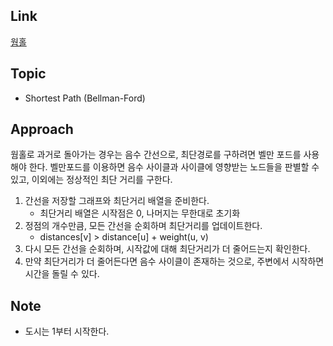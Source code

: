 ## Link
[웜홀](https://www.acmicpc.net/problem/1865)

## Topic
- Shortest Path (Bellman-Ford)

## Approach
 웜홀로 과거로 돌아가는 경우는 음수 간선으로, 최단경로를 구하려면 벨만 포드를 사용해야 한다. 벨만포드를 이용하면 음수 사이클과 사이클에 영향받는 노드들을 판별할 수 있고, 이외에는 정상적인 최단 거리를 구한다.

 1. 간선을 저장할 그래프와 최단거리 배열을 준비한다.
    - 최단거리 배열은 시작점은 0, 나머지는 무한대로 초기화
 2. 정점의 개수만큼, 모든 간선을 순회하며 최단거리를 업데이트한다.
    - distances[v] > distance[u] + weight(u, v)
 3. 다시 모든 간선을 순회하며, 시작값에 대해 최단거리가 더 줄어드는지 확인한다.
 4. 만약 최단거리가 더 줄어든다면 음수 사이클이 존재하는 것으로, 주변에서 시작하면 시간을 돌릴 수 있다.

## Note
- 도시는 1부터 시작한다.